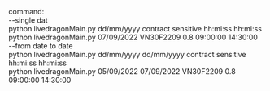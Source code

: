command: </br>
--single dat </br>
python livedragonMain.py dd/mm/yyyy contract sensitive hh:mi:ss hh:mi:ss </br>
python livedragonMain.py 07/09/2022 VN30F2209 0.8 09:00:00 14:30:00 </br>
--from date to date </br>
python livedragonMain.py dd/mm/yyyy dd/mm/yyyy contract sensitive hh:mi:ss hh:mi:ss </br>
python livedragonMain.py 05/09/2022 07/09/2022 VN30F2209 0.8 09:00:00 14:30:00 </br>